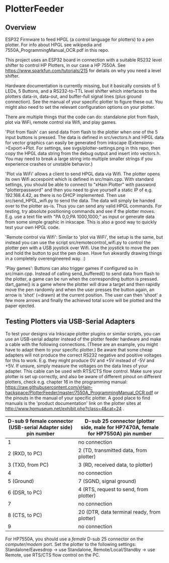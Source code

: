 # PlotterFeeder
## Overview 
ESP32 Firmware to feed HPGL (a control language for plotters) to a pen plotter. For info about HPGL see wikipedia and 7550A_ProgrammingManual_OCR.pdf in this repo.

This project uses an ESP32 board in connection with a suitable RS232 level shifter to control HP Plotters, in our case a HP 7550A. See https://www.sparkfun.com/tutorials/215 for details on why you need a level shifter.

Hardware documentation is currently missing, but it basically consists of 5 LEDs, 5 Buttons, and a RS232-to-TTL level shifter which interfaces to the plotters data-in, data-out, and buffer-full signal lines (plus ground connection). See the manual of your specific plotter to figure these out. You might also need to set the relevant configuration options on your plotter.

There are multiple things that the code can do: standalone plot from flash, plot via WiFi, remote control via Wifi, and play games.

'Plot from flash' can send data from flash to the plotter when one of the 5 input buttons is pressed. The data is defined in src/vectors.h and HPGL data for vector graphics can easily be generated from inkscape (Extensions->Export->Plot. For settings, see svgs/plotter-settings.png in this repo, then copy the HPGL data string from the debug output and insert into vectors.h. You may need to break a large string into multiple smaller strings if you experience crashes or unstable behavior.)

'Plot via WiFi' allows a client to send HPGL data via Wifi. The plotter opens its own Wifi accespoint which is defined in src/main.cpp. With standard settings, you should be able to connect to "xHain Plotter" with password "plotterpassword" and then you need to give yourself a static IP of e.g. 192.168.4.42, as there is no DHCP implemented. Then use src/send_HPGL_wifi.py to send the data. The data will simply be handed over to the plotter as-is. Thus you can send any valid HPGL commands. For testing, try absolute positioning commands and see if the plotter moves. E.g. use a text file with "PA 0,0;PA 1000,1000;" as input or generate data from some simple graphic in inkscape. This is also a good way to quickly test your own HPGL code.

'Remote control via Wifi': Similar to 'plot via WiFi', the setup is the same, but instead you can use the script src/remotecontrol_wifi.py to control the plotter pen with a USB joystick over Wifi. Use the joystick to move the pen and hold the button to put the pen down. Have fun akwardly drawing things in a completely overengineered way. :)

'Play games': Buttons can also trigger games if configured so in src/main.cpp. Instead of calling send_buffered() to send data from flash to the plotter, a game can be run when the corresponding button is pressed. dart_game() is a game where the plotter will draw a target and then rapidly move the pen randomly and when the user presses the button again, an arrow is 'shot' (=drawn) at the current position. The user can then 'shoot' a few more arrows and finally the achieved total score will be plotted and the paper ejected.

## Testing Plotters via USB-Serial Adapters
To test your designs via Inkscape plotter plugins or similar scripts, you can use an USB-serial adapter instead of the plotter feeder hardware and make a cable with the following connections. (These are an example, you might have to adapt them to your specific plotter.) Be aware that some cheap adapters will not produce the correct RS232 negative and positive voltages for this to work. E.g. they might produce 0V and +5V instead of -5V and +5V. If unsure, simply measure the voltages on the data lines of your adapter. This cable can be used with RTS/CTS flow control. Make sure your plotter is set up correctly, and also be aware of different pinout on different plotters, check e.g. chapter 16 in the programming manual: https://raw.githubusercontent.com/xHain-hackspace/PlotterFeeder/master/7550A_ProgrammingManual_OCR.pdf or the pinouts in the manual of your specific plotter. A good place to find manuals is the 'product documentation' link on the plotter sites at http://www.hpmuseum.net/exhibit.php?class=4&cat=24 .

| D-sub 9 female connector (USB-serial Adapter side) pin number | D-sub 25 connector (plotter side, male for HP7470A, female for HP7550A) pin number |
|---------------------------------------------------------------|---------------------------------------------------|
| 1                                                             | no connection                                     |
| 2 (RXD, to PC)                                                | 2 (TD, transmitted data, from plotter)            |
| 3 (TXD, from PC)                                              | 3 (RD, received data, to plotter)                 |
| 4                                                             | no connection                                     |
| 5 (Ground)                                                    | 7 (SGND, signal ground)                           |
| 6 (DSR, to PC)                                                | 4 (RTS, request to send, from plotter)            |
| 7                                                             | no connection                                     |
| 8 (CTS, to PC)                                                | 20 (DTR, data terminal ready, from plotter)       |
| 9                                                             | no connection                                     |

For HP7550A, you should use a *female* D-sub 25 connector on the *computer/modem* port. Set the plotter to the following settings:
Standalone/Eavesdrop -> use Standalone, Remote/Local/Standby -> use Remote, use RTS/CTS flow control on the PC.

